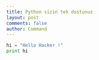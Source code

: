 ```yaml
---
title: Python sizin tek dostunuz
layout: post
comments: false
author: Command
---
```


```python
hi = "Hello Hacker !"
print hi
```


